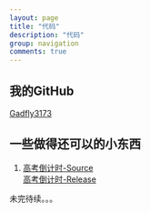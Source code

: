 ```yaml
---
layout: page
title: "代码"
description: "代码"
group: navigation
comments: true
---
```


## 我的GitHub
   [Gadfly3173](https://github.com/gadfly3173)

## 一些做得还可以的小东西
   1. [高考倒计时-Source](https://github.com/gadfly3173/gaokaoClock)  
      [高考倒计时-Release](https://github.com/gadfly3173/gaokaoClock/releases)  
   
   未完待续。。。